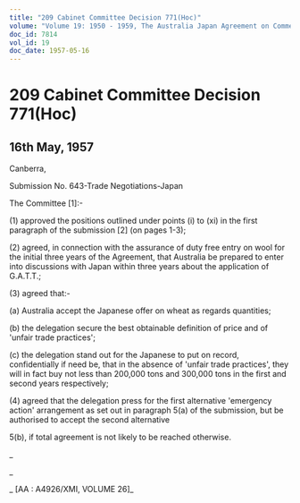 ```yaml
---
title: "209 Cabinet Committee Decision 771(Hoc)"
volume: "Volume 19: 1950 - 1959, The Australia Japan Agreement on Commerce"
doc_id: 7814
vol_id: 19
doc_date: 1957-05-16
---
```


# 209 Cabinet Committee Decision 771(Hoc)

## 16th May, 1957

Canberra, 

Submission No. 643-Trade Negotiations-Japan

The Committee [1]:-

(1) approved the positions outlined under points (i) to (xi) in the first paragraph of the submission [2] (on pages 1-3);

(2) agreed, in connection with the assurance of duty free entry on wool for the initial three years of the Agreement, that Australia be prepared to enter into discussions with Japan within three years about the application of G.A.T.T.;

(3) agreed that:-

(a) Australia accept the Japanese offer on wheat as regards quantities;

(b) the delegation secure the best obtainable definition of price and of 'unfair trade practices';

(c) the delegation stand out for the Japanese to put on record, confidentially if need be, that in the absence of 'unfair trade practices', they will in fact buy not less than 200,000 tons and 300,000 tons in the first and second years respectively;

(4) agreed that the delegation press for the first alternative 'emergency action' arrangement as set out in paragraph 5(a) of the submission, but be authorised to accept the second alternative 

5(b), if total agreement is not likely to be reached otherwise.

_

_

_ [AA : A4926/XMI, VOLUME 26]_
